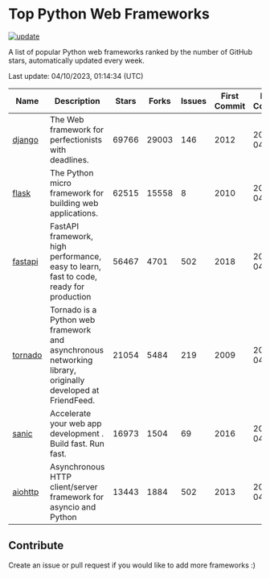 # Top Python Web Frameworks

[![update](https://github.com/sunnysid3up/python-web-frameworks/actions/workflows/update.yml/badge.svg)](https://github.com/sunnysid3up/python-web-frameworks/actions/workflows/update.yml)

A list of popular Python web frameworks ranked by the number of GitHub stars, automatically updated every week.

Last update: 04/10/2023, 01:14:34 (UTC)

| Name          | Description          | Stars                     | Forks          | Issues               | First Commit        | Last Commit         |
|---------------|----------------------|---------------------------|----------------|----------------------|---------------------|---------------------|
| [django](https://github.com/django/django) | The Web framework for perfectionists with deadlines. | 69766 | 29003 | 146 | 2012 | 2023-04-10 |
| [flask](https://github.com/pallets/flask) | The Python micro framework for building web applications. | 62515 | 15558 | 8 | 2010 | 2023-04-10 |
| [fastapi](https://github.com/tiangolo/fastapi) | FastAPI framework, high performance, easy to learn, fast to code, ready for production | 56467 | 4701 | 502 | 2018 | 2023-04-10 |
| [tornado](https://github.com/tornadoweb/tornado) | Tornado is a Python web framework and asynchronous networking library, originally developed at FriendFeed. | 21054 | 5484 | 219 | 2009 | 2023-04-10 |
| [sanic](https://github.com/sanic-org/sanic) |  Accelerate your web app development . Build fast. Run fast. | 16973 | 1504 | 69 | 2016 | 2023-04-09 |
| [aiohttp](https://github.com/aio-libs/aiohttp) | Asynchronous HTTP client/server framework for asyncio and Python | 13443 | 1884 | 502 | 2013 | 2023-04-09 |

## Contribute 

Create an issue or pull request if you would like to add more frameworks :)